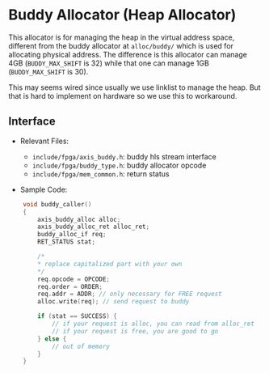 # Buddy Allocator (Heap Allocator)

This allocator is for managing the heap in the virtual address space, different from the buddy allocator at `alloc/buddy/` which is used for allocating physical address. The difference is this allocator can manage 4GB (`BUDDY_MAX_SHIFT` is 32) while that one can manage 1GB (`BUDDY_MAX_SHIFT` is 30).

This may seems wired since usually we use linklist to manage the heap. But that is hard to implement on hardware so we use this to workaround.

## Interface

- Relevant Files:
  - `include/fpga/axis_buddy.h`: buddy hls stream interface
  - `include/fpga/buddy_type.h`: buddy allocator opcode
  - `include/fpga/mem_common.h`: return status


- Sample Code:
```c++
    void buddy_caller()
    {
        axis_buddy_alloc alloc;
        axis_buddy_alloc_ret alloc_ret;
        buddy_alloc_if req;
        RET_STATUS stat;

        /*
        * replace capitalized part with your own
        */
        req.opcode = OPCODE;
        req.order = ORDER;
        req.addr = ADDR; // only necessary for FREE request
        alloc.write(req); // send request to buddy

        if (stat == SUCCESS) {
            // if your request is alloc, you can read from alloc_ret
            // if your request is free, you are good to go
        } else {
            // out of memory
        }
    }

```
